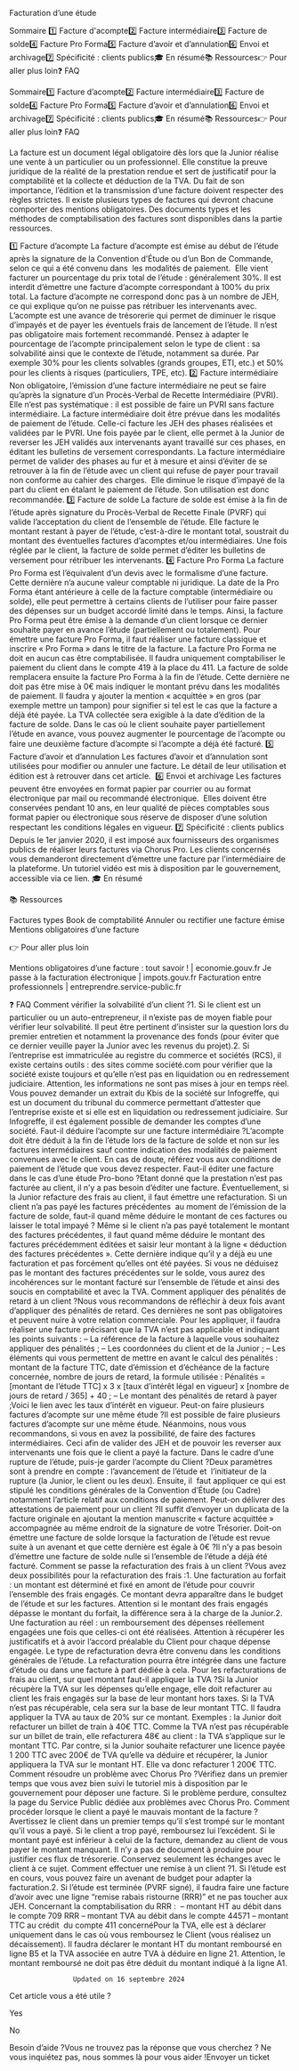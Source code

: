 



Facturation d’une étude

Sommaire 
1️⃣ Facture d'acompte2️⃣ Facture intermédiaire3️⃣ Facture de solde4️⃣ Facture Pro Forma5️⃣ Facture d’avoir et d’annulation6️⃣ Envoi et archivage7️⃣ Spécificité : clients publics🎓 En résumé📚 Ressources👉 Pour aller plus loin❓ FAQ



Sommaire1️⃣ Facture d’acompte2️⃣ Facture intermédiaire3️⃣ Facture de solde4️⃣ Facture Pro Forma5️⃣ Facture d’avoir et d’annulation6️⃣ Envoi et archivage7️⃣ Spécificité : clients publics🎓 En résumé📚 Ressources👉 Pour aller plus loin❓ FAQ

La facture est un document légal obligatoire dès lors que la Junior réalise une vente à un particulier ou un professionnel. Elle constitue la preuve juridique de la réalité de la prestation rendue et sert de justificatif pour la comptabilité et la collecte et déduction de la TVA. Du fait de son importance, l’édition et la transmission d’une facture doivent respecter des règles strictes. Il existe plusieurs types de factures qui devront chacune comporter des mentions obligatoires. Des documents types et les méthodes de comptabilisation des factures sont disponibles dans la partie ressources.

1️⃣ Facture d’acompte
La facture d’acompte est émise au début de l’étude après la signature de la Convention d’Étude ou d’un Bon de Commande, selon ce qui a été convenu dans  les modalités de paiement.  Elle vient facturer un pourcentage du prix total de l’étude : généralement 30%. Il est interdit d’émettre une facture d’acompte correspondant à 100% du prix total.
La facture d’acompte ne correspond donc pas à un nombre de JEH, ce qui explique qu’on ne puisse pas rétribuer les intervenants avec. L’acompte est une avance de trésorerie qui permet de diminuer le risque d’impayés et de payer les éventuels frais de lancement de l’étude. Il n’est pas obligatoire mais fortement recommandé.
Pensez à adapter le pourcentage de l’acompte principalement selon le type de client : sa solvabilité ainsi que le contexte de l’étude, notamment sa durée. Par exemple 30% pour les clients solvables (grands groupes, ETI, etc.) et 50% pour les clients à risques (particuliers, TPE, etc).
2️⃣ Facture intermédiaire
Non obligatoire, l’émission d’une facture intermédiaire ne peut se faire qu’après la signature d’un Procès-Verbal de Recette Intermédiaire (PVRI). Elle n’est pas systématique : il est possible de faire un PVRI sans facture intermédiaire. La facture intermédiaire doit être prévue dans les modalités de paiement de l’étude.
Celle-ci facture les JEH des phases réalisées et validées par le PVRI. Une fois payée par le client, elle permet à la Junior de reverser les JEH validés aux intervenants ayant travaillé sur ces phases, en éditant les bulletins de versement correspondants.
La facture intermédiaire permet de valider des phases au fur et à mesure et ainsi d’éviter de se retrouver à la fin de l’étude avec un client qui refuse de payer pour travail non conforme au cahier des charges.  Elle diminue le risque d’impayé de la part du client en étalant le paiement de l’étude. Son utilisation est donc recommandée.
3️⃣ Facture de solde
La facture de solde est émise à la fin de l’étude après signature du Procès-Verbal de Recette Finale (PVRF) qui valide l’acceptation du client de l’ensemble de l’étude. Elle facture le montant restant à payer de l’étude, c’est-à-dire le montant total, soustrait du montant des éventuelles factures d’acomptes et/ou intermédiaires. Une fois réglée par le client, la facture de solde permet d’éditer les bulletins de versement pour rétribuer les intervenants.
4️⃣ Facture Pro Forma
La facture Pro Forma est l’équivalent d’un devis avec le formalisme d’une facture. Cette dernière n’a aucune valeur comptable ni juridique. La date de la Pro Forma étant antérieure à celle de la facture comptable (intermédiaire ou solde), elle peut permettre à certains clients de l’utiliser pour faire passer des dépenses sur un budget accordé limité dans le temps. Ainsi, la facture Pro Forma peut être émise à la demande d’un client lorsque ce dernier souhaite payer en avance l’étude (partiellement ou totalement).
Pour émettre une facture Pro Forma, il faut réaliser une facture classique et inscrire « Pro Forma » dans le titre de la facture. La facture Pro Forma ne doit en aucun cas être comptabilisée. Il faudra uniquement comptabiliser le paiement du client dans le compte 419 à la place du 411. La facture de solde remplacera ensuite la facture Pro Forma à la fin de l’étude. Cette dernière ne doit pas être mise à 0€ mais indiquer le montant prévu dans les modalités de paiement. Il faudra y ajouter la mention « acquittée » en gros (par exemple mettre un tampon) pour signifier si tel est le cas que la facture a déjà été payée. La TVA collectée sera exigible à la date d’édition de la facture de solde.
Dans le cas où le client souhaite payer partiellement l’étude en avance, vous pouvez augmenter le pourcentage de l’acompte ou faire une deuxième facture d’acompte si l’acompte a déjà été facturé.
5️⃣ Facture d’avoir et d’annulation
Les factures d’avoir et d’annulation sont utilisées pour modifier ou annuler une facture. Le détail de leur utilisation et édition est à retrouver dans cet article. 
6️⃣ Envoi et archivage
Les factures peuvent être envoyées en format papier par courrier ou au format électronique par mail ou recommandé électronique. 
Elles doivent être conservées pendant 10 ans, en leur qualité de pièces comptables sous format papier ou électronique sous réserve de disposer d’une solution respectant les conditions légales en vigueur.
7️⃣ Spécificité : clients publics
Depuis le 1er janvier 2020, il est imposé aux fournisseurs des organismes publics de réaliser leurs factures via Chorus Pro. Les clients concernés vous demanderont directement d’émettre une facture par l’intermédiaire de la plateforme.
Un tutoriel vidéo est mis à disposition par le gouvernement, accessible via ce lien.
🎓 En résumé


📚 Ressources

Factures types
Book de comptabilité
Annuler ou rectifier une facture émise
Mentions obligatoires d’une facture

👉 Pour aller plus loin

Mentions obligatoires d’une facture : tout savoir ! | economie.gouv.fr
Je passe à la facturation électronique | impots.gouv.fr
Facturation entre professionnels | entreprendre.service-public.fr

❓ FAQ
Comment vérifier la solvabilité d’un client ?1. Si le client est un particulier ou un auto-entrepreneur, il n’existe pas de moyen fiable pour vérifier leur solvabilité. Il peut être pertinent d’insister sur la question lors du premier entretien et notamment la provenance des fonds (pour éviter que ce dernier veuille payer la Junior avec les revenus du projet).2. Si l’entreprise est immatriculée au registre du commerce et sociétés (RCS), il existe certains outils : des sites comme société.com pour vérifier que la société existe toujours et qu’elle n’est pas en liquidation ou en redressement judiciaire. Attention, les informations ne sont pas mises à jour en temps réel. Vous pouvez demander un extrait du Kbis de la société sur Infogreffe, qui est un document du tribunal du commerce permettant d’attester que l’entreprise existe et si elle est en liquidation ou redressement judiciaire. Sur Infogreffe, il est également possible de demander les comptes d’une société.
Faut-il déduire l’acompte sur une facture intermédiaire ?L’acompte doit être déduit à la fin de l’étude lors de la facture de solde et non sur les factures intermédiaires sauf contre indication des modalités de paiement convenues avec le client. En cas de doute, référez vous aux conditions de paiement de l’étude que vous devez respecter.
Faut-il éditer une facture dans le cas d’une étude Pro-bono ?Etant donné que la prestation n’est pas facturée au client, il n’y a pas besoin d’éditer une facture. Éventuellement, si la Junior refacture des frais au client, il faut émettre une refacturation.
Si un client n’a pas payé les factures précédentes  au moment de l’émission de la facture de solde, faut-il quand même déduire le montant de ces factures ou laisser le total impayé ? Même si le client n’a pas payé totalement le montant des factures précédentes, il faut quand même déduire le montant des factures précédemment éditées et saisir leur montant à la ligne « déduction des factures précédentes ». Cette dernière indique qu’il y a déjà eu une facturation et pas forcément qu’elles ont été payées. Si vous ne déduisez pas le montant des factures précédentes sur le solde, vous aurez des incohérences sur le montant facturé sur l’ensemble de l’étude et ainsi des soucis en comptabilité et avec la TVA.
Comment appliquer des pénalités de retard à un client ?Nous vous recommandons de réfléchir à deux fois avant d’appliquer des pénalités de retard. Ces dernières ne sont pas obligatoires et peuvent nuire à votre relation commerciale. Pour les appliquer, il faudra réaliser une facture précisant que la TVA n’est pas applicable et indiquant les points suivants : – La référence de la facture à laquelle vous souhaitez appliquer des pénalités ; – Les coordonnées du client et de la Junior ; – Les éléments qui vous permettent de mettre en avant le calcul des pénalités : montant de la facture TTC, date d’émission et d’échéance de la facture concernée, nombre de jours de retard, la formule utilisée : Pénalités = [montant de l’étude TTC] x 3 x [taux d’intérêt légal en vigueur] x [nombre de jours de retard / 365] + 40 ; – Le montant des pénalités de retard à payer ;Voici le lien avec les taux d’intérêt en vigueur.
Peut-on faire plusieurs factures d’acompte sur une même étude ?Il est possible de faire plusieurs factures d’acompte sur une même étude. Néanmoins, nous vous recommandons, si vous en avez la possibilité, de faire des factures intermédiaires. Ceci afin de valider des JEH et de pouvoir les reverser aux intervenants une fois que le client a payé la facture.
Dans le cadre d’une rupture de l’étude, puis-je garder l’acompte du Client ?Deux paramètres sont à prendre en compte : l’avancement de l’étude et  l’initiateur de la rupture (la Junior, le client ou les deux). Ensuite, il  faut appliquer ce qui est stipulé les conditions générales de la Convention d’Étude (ou Cadre) notamment l’article relatif aux conditions de paiement.
Peut-on délivrer des attestations de paiement pour un client ?Il suffit d’envoyer un duplicata de la facture originale en ajoutant la mention manuscrite « facture acquittée » accompagnée au même endroit de la signature de votre Trésorier.
Doit-on émettre une facture de solde lorsque la facturation de l’étude est revue suite à un avenant et que cette dernière est égale à 0€ ?Il n’y a pas besoin d’émettre une facture de solde nulle si l’ensemble de l’étude a déjà été facturé.
Comment se passe la refacturation des frais à un client ?Vous avez deux possibilités pour la refacturation des frais :1. Une facturation au forfait : un montant est déterminé et fixé en amont de l’étude pour couvrir l’ensemble des frais engagés. Ce montant devra apparaître dans le budget de l’étude et sur les factures. Attention si le montant des frais engagés dépasse le montant du forfait, la différence sera à la charge de la Junior.2. Une facturation au réel : un remboursement des dépenses réellement engagées une fois que celles-ci ont été réalisées. Attention à récupérer les justificatifs et à avoir l’accord préalable du Client pour chaque dépense engagée. Le type de refacturation devra être convenu dans les conditions générales de l’étude. La refacturation pourra être intégrée dans une facture d’étude ou dans une facture à part dédiée à cela.
Pour les refacturations de frais au client, sur quel montant faut-il appliquer la TVA ?Si la Junior récupère la TVA sur les dépenses qu’elle engage, elle doit refacturer au client les frais engagés sur la base de leur montant hors taxes. Si la TVA n’est pas récupérable, cela sera sur la base de leur montant TTC. Il faudra appliquer la TVA au taux de 20% sur ce montant. Exemples : la Junior doit refacturer un billet de train à 40€ TTC. Comme la TVA n’est pas récupérable sur un billet de train, elle refacturera 48€ au client : la TVA s’applique sur le montant TTC. Par contre, si la Junior souhaite refacturer une licence payée 1 200 TTC avec 200€ de TVA qu’elle va déduire et récupérer, la Junior appliquera la TVA sur le montant HT. Elle va donc refacturer 1 200€ TTC.
Comment résoudre un problème avec Chorus Pro ?Vérifiez dans un premier temps que vous avez bien suivi le tutoriel mis à disposition par le gouvernement pour déposer une facture. Si le problème perdure, consultez la page du Service Public dédiée aux problèmes avec Chorus Pro.
Comment procéder lorsque le client a payé le mauvais montant de la facture ?Avertissez le client dans un premier temps qu’il s’est trompé sur le montant qu’il vous a payé. Si le client a trop payé, remboursez lui l’excédent. Si le montant payé est inférieur à celui de la facture, demandez au client de vous payer le montant manquant. Il n’y a pas de document à produire pour justifier ces flux de trésorerie. Conservez seulement les échanges avec le client à ce sujet.
Comment effectuer une remise à un client ?1. Si l’étude est en cours, vous pouvez faire un avenant de budget pour adapter la facturation.2. Si l’étude est terminée (PVRF signé), il faudra faire une facture d’avoir avec une ligne “remise rabais ristourne (RRR)” et ne pas toucher aux JEH. Concernant la comptabilisation du RRR :  – montant HT au débit dans le compte 709 RRR – montant TVA au débit dans le compte 44571 – montant TTC au crédit  du compte 411 concernéPour la TVA, elle est à déclarer uniquement dans le cas où vous remboursez le Client (vous réalisez un décaissement). Il faudra déclarer le montant HT du montant remboursé en ligne B5 et la TVA associée en autre TVA à déduire en ligne 21. Attention, le montant remboursé ne doit pas être déduit du montant indiqué à la ligne A1. 


					Updated on 16 septembre 2024				



Cet article vous a été utile ?




Yes



No





Besoin d’aide ?Vous ne trouvez pas la réponse que vous cherchez ? Ne vous inquiétez pas, nous sommes là pour vous aider !Envoyer un ticket

